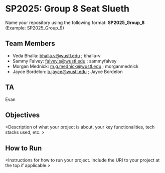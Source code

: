 # SP2025: Group 8 Seat Slueth

Name your repository using the following format:
**SP2025_Group_8**
(Example: SP2025_Group_9)

## Team Members

- Veda Bhalla: bhalla.v@wustl.edu ; bhalla-v
- Sammy Falvey: falvey.s@wustl.edu ; sammyfalvey
- Morgan Mednick: m.g.mednick@wustl.edu ; morganmednick
- Jayce Bordelon: b.jayce@wustl.edu ; Jayce Bordelon

## TA

Evan

## Objectives

&lt;Description of what your project is about, your key functionalities, tech stacks used, etc. &gt;

## How to Run

&lt;Instructions for how to run your project. Include the URI to your project at the top if applicable.&gt;
